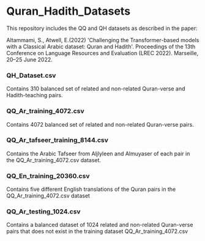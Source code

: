 # Quran_Hadith_Datasets
This repository includes the QQ and QH datasets as described in the paper:

Altammami, S., Atwell, E.(2022) 'Challenging the Transformer-based models with a Classical Arabic dataset: Quran and Hadith'. Proceedings of the 13th Conference on Language Resources and Evaluation (LREC 2022). Marseille, 20–25 June 2022. 


### QH_Dataset.csv
Contains 310 balanced set of related and non-related Quran-verse and Hadith-teaching pairs. 

### QQ_Ar_training_4072.csv 
Contains 4072 balanced set of related and non-related Quran-verse pairs. 

### QQ_Ar_tafseer_training_8144.csv
Contains the Arabic Tafseer from Aljlyleen and Almuyaser of each pair in the QQ_Ar_training_4072.csv dataset.

### QQ_En_training_20360.csv
Contains five different English translations of the Quran pairs in the QQ_Ar_training_4072.csv dataset

### QQ_Ar_testing_1024.csv
Contains a balanced dataset of 1024 related and non-related Quran-verse pairs that does not exist in the training dataset QQ_Ar_training_4072.csv
